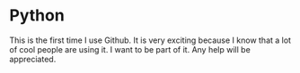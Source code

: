 # Python
This is the first time I use Github. It is very exciting because I know that a lot of cool people are using it. I want to be part of it. Any help will be appreciated. 
